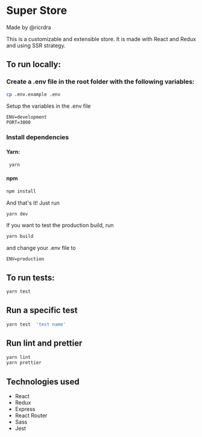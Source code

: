 # Super Store

Made by @ricrdra

This is a customizable and extensible store. It is made with React and Redux and using SSR strategy.

## To run locally:

### Create a .env file in the root folder with the following variables:

```bash
cp .env.example .env
```

Setup the variables in the .env file

```env
ENV=development
PORT=3000
```

### Install dependencies

#### Yarn:

```bash
 yarn
 ```

#### npm

```bash
npm install
```

And that's it! Just run

```bash
yarn dev
```

If you want to test the production build, run

```bash
yarn build
```

and change your .env file to

```
ENV=production
```

## To run tests:

```bash
yarn test
```

## Run a specific test

```bash
yarn test  'test name'
```

## Run lint and prettier

```bash
yarn lint
yarn prettier
```

## Technologies used

- React
- Redux
- Express
- React Router
- Sass
- Jest